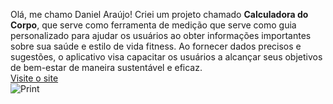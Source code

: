 Olá, me chamo Daniel Araújo! Criei um projeto chamado **Calculadora do Corpo**, que serve como ferramenta de medição que serve como guia personalizado para ajudar os usuários 
ao obter informações  importantes sobre sua saúde e estilo de vida fitness. Ao fornecer dados precisos e sugestões, o aplicativo visa capacitar os usuários a alcançar seus objetivos de 
bem-estar de maneira sustentável e eficaz.
<br/>
[Visite o site](https://calculadora-do-corpo.vercel.app/)
<br/>
![Print](https://i.imgur.com/ZWbI9bd.png)
